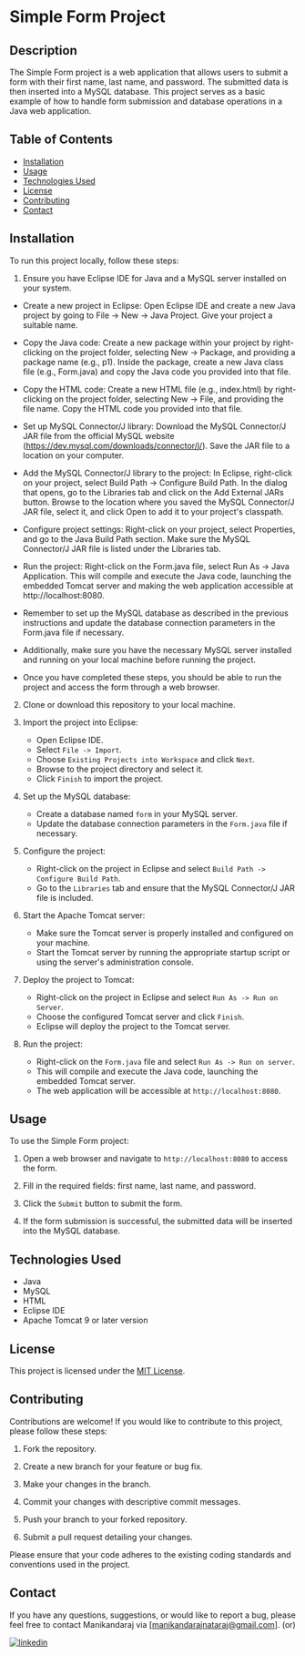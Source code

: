 # Simple Form Project


## Description

The Simple Form project is a web application that allows users to submit a form with their first name, last name, and password. The submitted data is then inserted into a MySQL database. This project serves as a basic example of how to handle form submission and database operations in a Java web application.

## Table of Contents

- [Installation](#installation)
- [Usage](#usage)
- [Technologies Used](#technologies-used)
- [License](#license)
- [Contributing](#contributing)
- [Contact](#contact)

## Installation

To run this project locally, follow these steps:

1. Ensure you have Eclipse IDE for Java and a MySQL server installed on your system.
  
  - Create a new project in Eclipse: Open Eclipse IDE and create a new Java project by going to File -> New -> Java Project. Give your project a suitable name.

  - Copy the Java code: Create a new package within your project by right-clicking on the project folder, selecting New -> Package, and providing a package name (e.g.,     p1). Inside the package, create a new Java class file (e.g., Form.java) and copy the Java code you provided into that file.

  - Copy the HTML code: Create a new HTML file (e.g., index.html) by right-clicking on the project folder, selecting New -> File, and providing the file name. Copy the     HTML code you provided into that file.

  - Set up MySQL Connector/J library: Download the MySQL Connector/J JAR file from the official MySQL website (https://dev.mysql.com/downloads/connector/j/). Save the    JAR file to a location on your computer.

  - Add the MySQL Connector/J library to the project: In Eclipse, right-click on your project, select Build Path -> Configure Build Path. In the dialog that opens, go     to the Libraries tab and click on the Add External JARs button. Browse to the location where you saved the MySQL Connector/J JAR file, select it, and click Open to     add it to your project's classpath.

  - Configure project settings: Right-click on your project, select Properties, and go to the Java Build Path section. Make sure the MySQL Connector/J JAR file is         listed under the Libraries tab.

  - Run the project: Right-click on the Form.java file, select Run As -> Java Application. This will compile and execute the Java code, launching the embedded Tomcat       server and making the web application accessible at http://localhost:8080.

  - Remember to set up the MySQL database as described in the previous instructions and update the database connection parameters in the Form.java file if necessary.

  - Additionally, make sure you have the necessary MySQL server installed and running on your local machine before running the project.

  - Once you have completed these steps, you should be able to run the project and access the form through a web browser.

2. Clone or download this repository to your local machine.

3. Import the project into Eclipse:
   - Open Eclipse IDE.
   - Select `File -> Import`.
   - Choose `Existing Projects into Workspace` and click `Next`.
   - Browse to the project directory and select it.
   - Click `Finish` to import the project.

4. Set up the MySQL database:
   - Create a database named `form` in your MySQL server.
   - Update the database connection parameters in the `Form.java` file if necessary.

5. Configure the project:
   - Right-click on the project in Eclipse and select `Build Path -> Configure Build Path`.
   - Go to the `Libraries` tab and ensure that the MySQL Connector/J JAR file is included.

6. Start the Apache Tomcat server:
   - Make sure the Tomcat server is properly installed and configured on your machine.
   - Start the Tomcat server by running the appropriate startup script or using the server's administration console.

7. Deploy the project to Tomcat:
   - Right-click on the project in Eclipse and select `Run As -> Run on Server`.
   - Choose the configured Tomcat server and click `Finish`.
   - Eclipse will deploy the project to the Tomcat server.

8. Run the project:
   - Right-click on the `Form.java` file and select `Run As -> Run on server`.
   - This will compile and execute the Java code, launching the embedded Tomcat server.
   - The web application will be accessible at `http://localhost:8080`.

## Usage

To use the Simple Form project:

1. Open a web browser and navigate to `http://localhost:8080` to access the form.

2. Fill in the required fields: first name, last name, and password.

3. Click the `Submit` button to submit the form.

4. If the form submission is successful, the submitted data will be inserted into the MySQL database.

## Technologies Used

- Java
- MySQL
- HTML
- Eclipse IDE
- Apache Tomcat 9 or later version

## License

This project is licensed under the [MIT License](https://opensource.org/license/mit/).

## Contributing

Contributions are welcome! If you would like to contribute to this project, please follow these steps:

1. Fork the repository.

2. Create a new branch for your feature or bug fix.

3. Make your changes in the branch.

4. Commit your changes with descriptive commit messages.

5. Push your branch to your forked repository.

6. Submit a pull request detailing your changes.

Please ensure that your code adheres to the existing coding standards and conventions used in the project.

## Contact

If you have any questions, suggestions, or would like to report a bug, please feel free to contact Manikandaraj via [manikandarajnataraj@gmail.com].   (or)


  [![linkedin](https://img.shields.io/badge/linkedin-0A66C2?style=for-the-badge&logo=linkedin&logoColor=white)](https://www.linkedin.com/in/manikandaraj-t-n-834189173/)


